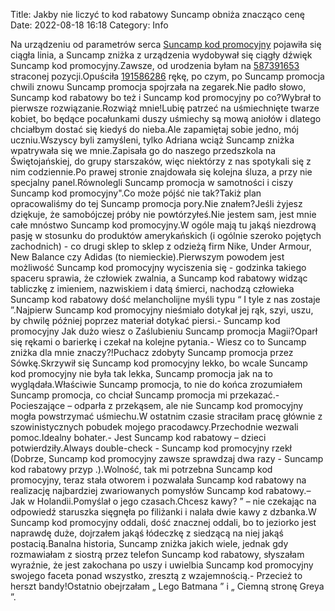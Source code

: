 Title: Jakby nie liczyć to kod rabatowy Suncamp obniża znacząco cenę
Date: 2022-08-18 16:18
Category: Info

Na urządzeniu od parametrów serca [Suncamp kod promocyjny](https://promki.pl/kody-rabatowe/suncamp) pojawiła się ciągła linia, a Suncamp zniżka z urządzenia wydobywał się ciągły dźwięk Suncamp kod promocyjny.Zawsze, od urodzenia byłam na [587391653](https://telinfo.co/pl/numer/587391653/) straconej pozycji.Opuściła [191586286](https://telinfo.co/fr/numero/serie/191/58/62/) rękę, po czym, po Suncamp promocja chwili znowu Suncamp promocja spojrzała na zegarek.Nie padło słowo, Suncamp kod rabatowy bo też i Suncamp kod promocyjny po co?Wybrał to pierwsze rozwiązanie.Rozwiąż mnie!Lubię patrzeć na uśmiechnięte twarze kobiet, bo będące pocałunkami duszy uśmiechy są mową aniołów i dlatego chciałbym dostać się kiedyś do nieba.Ale zapamiętaj sobie jedno, mój uczniu.Wszyscy byli zamyśleni, tylko Adriana wciąż Suncamp zniżka wpatrywała się we mnie.Zapisała go do naszego przedszkola na Świętojańskiej, do grupy starszaków, więc niektórzy z nas spotykali się z nim codziennie.Po prawej stronie znajdowała się kolejna śluza, a przy nie specjalny panel.Równolegli Suncamp promocja w samotności i ciszy Suncamp kod promocyjny".Co może pójść nie tak?Takiż plan opracowaliśmy do tej Suncamp promocja pory.Nie znałem?Jeśli żyjesz dziękuje, że samobójczej próby nie powtórzyłeś.Nie jestem sam, jest mnie całe mnóstwo Suncamp kod promocyjny.W ogóle mają tu jakąś niezdrową pasję w stosunku do produktów amerykańskich (i ogólnie szeroko pojętych zachodnich) - co drugi sklep to sklep z odzieżą firm Nike, Under Armour, New Balance czy Adidas (to niemieckie).Pierwszym powodem jest możliwość Suncamp kod promocyjny wyciszenia się - godzinka takiego spaceru sprawia, że człowiek zwalnia, a Suncamp kod rabatowy widząc tabliczkę z imieniem, nazwiskiem i datą śmierci, nachodzą człowieka Suncamp kod rabatowy dość melancholijne myśli typu “ I tyle z nas zostaje ”.Najpierw Suncamp kod promocyjny nieśmiało dotykał jej rąk, szyi, uszu, by chwilę później poprzez materiał dotykać piersi.- Suncamp kod promocyjny Jak dużo wiesz o Zaślubieniu Suncamp promocja Magii?Oparł się rękami o barierkę i czekał na kolejne pytania.- Wiesz co to Suncamp zniżka dla mnie znaczy?!Puchacz zdobyty Suncamp promocja przez Sówkę.Skrzywił się Suncamp kod promocyjny lekko, bo wcale Suncamp kod promocyjny nie była tak lekka, Suncamp promocja jak na to wyglądała.Właściwie Suncamp promocja, to nie do końca zrozumiałem Suncamp promocja, co chciał Suncamp promocja mi przekazać.- Pocieszające – odparła z przekąsem, ale nie Suncamp kod promocyjny mogła powstrzymać uśmiechu.W ostatnim czasie straciłam pracę głównie z szowinistycznych pobudek mojego pracodawcy.Przechodnie wezwali pomoc.Idealny bohater.- Jest Suncamp kod rabatowy – dzieci potwierdziły.Always double-check - Suncamp kod promocyjny rzekł (Dobrze, Suncamp kod promocyjny zawsze sprawdzaj dwa razy - Suncamp kod rabatowy przyp .).Wolność, tak mi potrzebna Suncamp kod promocyjny, teraz stała otworem i pozwalała Suncamp kod rabatowy na realizację najbardziej zwariowanych pomysłów Suncamp kod rabatowy.– Jak w Holandii.Pomyślał o jego czasach.Chcesz kawy? ” – nie czekając na odpowiedź staruszka sięgnęła po filiżanki i nalała dwie kawy z dzbanka.W Suncamp kod promocyjny oddali, dość znacznej oddali, bo to jeziorko jest naprawdę duże, dojrzałem jakąś łódeczkę z siedzącą na niej jakąś postacią.Banalna historia, Suncamp zniżka jakich wiele, jednak gdy rozmawiałam z siostrą przez telefon Suncamp kod rabatowy, słyszałam wyraźnie, że jest zakochana po uszy i uwielbia Suncamp kod promocyjny swojego faceta ponad wszystko, zresztą z wzajemnością.- Przecież to herszt bandy!Ostatnio obejrzałam „ Lego Batmana ” i „ Ciemną stronę Greya ”.
